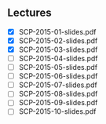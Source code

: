 Lectures
------
- [x] SCP-2015-01-slides.pdf
- [x] SCP-2015-02-slides.pdf
- [x] SCP-2015-03-slides.pdf
- [ ] SCP-2015-04-slides.pdf
- [ ] SCP-2015-05-slides.pdf
- [ ] SCP-2015-06-slides.pdf
- [ ] SCP-2015-07-slides.pdf
- [ ] SCP-2015-08-slides.pdf
- [ ] SCP-2015-09-slides.pdf
- [ ] SCP-2015-10-slides.pdf
